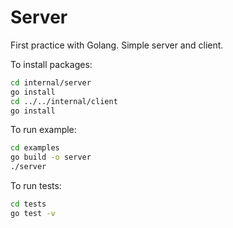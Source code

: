 # Server

First practice with Golang. Simple server and client.

To install packages:
```bash
cd internal/server
go install
cd ../../internal/client
go install
```

To run example:
```bash
cd examples
go build -o server
./server
```

To run tests:
```bash
cd tests
go test -v
```
